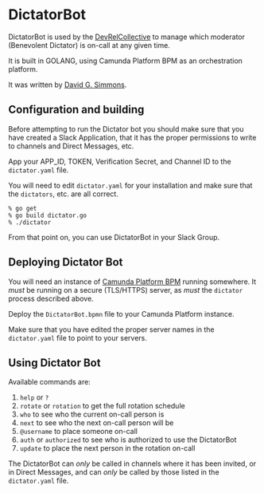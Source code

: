 # DictatorBot

DictatorBot is used by the [DevRelCollective](https://devrelcollective.fun) to manage which moderator (Benevolent Dictator) is on-call at any given time.

It is built in GOLANG, using Camunda Platform BPM as an orchestration platform.

It was written by [David G. Simmons](https://github.com/davidgs).

## Configuration and building

Before attempting to run the Dictator bot you should make sure that you have created a Slack Application, that it has the proper permissions to write to channels and Direct Messages, etc.

App your APP_ID, TOKEN, Verification Secret, and Channel ID to the `dictator.yaml` file.

You will need to edit `dictator.yaml` for your installation and make sure that the `dictators`, etc. are all correct.

```
% go get
% go build dictator.go
% ./dictator
```
From that point on, you can use DictatorBot in your Slack Group.

## Deploying Dictator Bot

You will need an instance of [Camunda Platform BPM](https://camunda.com) running somewhere. It *must* be running on a secure (TLS/HTTPS) server, as *must* the `dictator` process described above.

Deploy the `DictatorBot.bpmn` file to your Camunda Platform instance.

Make sure that you have edited the proper server names in the `dictator.yaml` file to point to your servers.

## Using Dictator Bot

Available commands are:
 1) `help` or `?`
 2) `rotate` or `rotation` to get the full rotation schedule
 3) `who` to see who the current on-call person is
 4) `next` to see who the next on-call person will be
 5) `@username` to place someone on-call
 6) `auth` or `authorized` to see who is authorized to use the DictatorBot
 7) `update` to place the next person in the rotation on-call

The DictatorBot can _only_ be called in channels where it has been invited, or in Direct Messages, and can _only_ be called by those listed in the `dictator.yaml` file. 